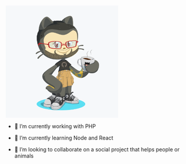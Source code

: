 <img src="octocat.png" width="300px" align="center" />

- 🔭 I’m currently working with PHP

- 🌱 I’m currently learning Node and React

- 👯 I’m looking to collaborate on a social project that helps people or animals
